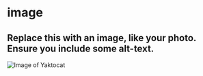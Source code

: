 # image
## Replace this with an image, like your photo. Ensure you include some alt-text.

![Image of Yaktocat](https://octodex.github.com/images/yaktocat.png)
